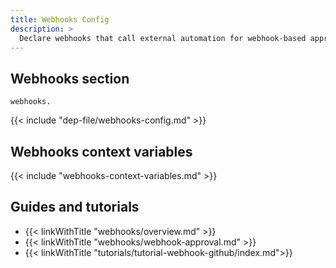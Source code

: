```yaml
---
title: Webhooks Config
description: >
  Declare webhooks that call external automation for webhook-based approvals in your strategies.
---
```


## Webhooks section

`webhooks.`

{{< include "dep-file/webhooks-config.md" >}}

## Webhooks context variables

{{< include "webhooks-context-variables.md" >}}

## Guides and tutorials

* {{< linkWithTitle "webhooks/overview.md" >}}
* {{< linkWithTitle "webhooks/webhook-approval.md" >}}
* {{< linkWithTitle "tutorials/tutorial-webhook-github/index.md">}}